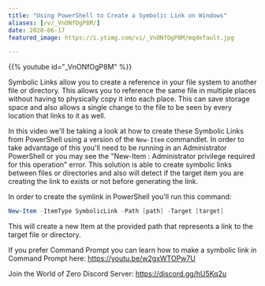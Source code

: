 ```yaml
---
title: "Using PowerShell to Create a Symbolic Link on Windows"
aliases: [/v/_VnONfOgP8M/]
date: 2020-06-17
featured_image: https://i.ytimg.com/vi/_VnONfOgP8M/mqdefault.jpg

---
```


{{% youtube id="_VnONfOgP8M" %}}

Symbolic Links allow you to create a reference in your file system to another file or directory. This allows you to reference the same file in multiple places without having to physically copy it into each place. This can save storage space and also allows a single change to the file to be seen by every location that links to it as well.

In this video we'll be taking a look at how to create these Symbolic Links from PowerShell using a version of the `New-Item` commandlet. In order to take advantage of this you'll need to be running in an Administrator PowerShell or you may see the "New-Item : Administrator privilege required for this operation" error. This solution is able to create symbolic links between files or directories and also will detect if the target item you are creating the link to exists or not before generating the link.

In order to create the symlink in PowerShell you'll run this command:

```ps1
New-Item -ItemType SymbolicLink -Path [path] -Target [target]
```

This will create a new Item at the provided path that represents a link to the target file or directory. 

If you prefer Command Prompt you can learn how to make a symbolic link in Command Prompt here: https://youtu.be/w2gxWTOPw7U

Join the World of Zero Discord Server: https://discord.gg/hU5Kq2u